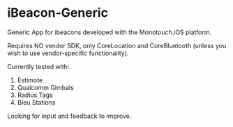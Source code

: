 iBeacon-Generic
===============
Generic App for ibeacons developed with the Monotouch.iOS platform.

Requires NO vendor SDK, only CoreLocation and CoreBluetooth (unless you wish to use vendor-specific functionality).

Currently tested  with:

1) Estimote
2) Qualcomm Gimbals
3) Radius Tags
4) Bleu Stations

Looking for input and feedback to improve. 
